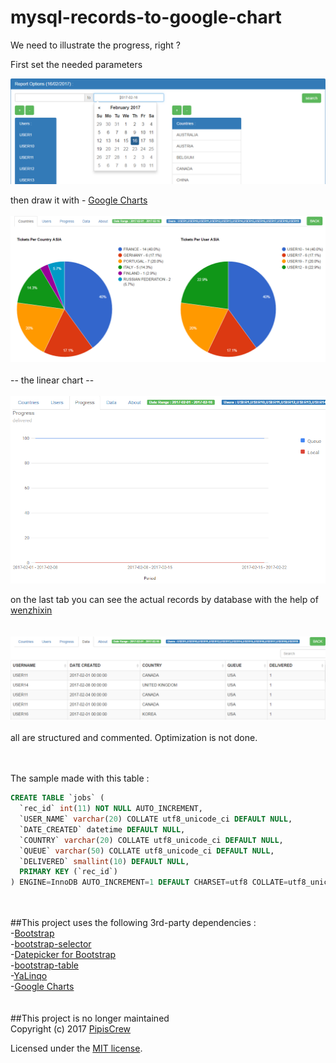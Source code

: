 # mysql-records-to-google-chart

We need to illustrate the progress, right ?

First set the needed parameters

![alt text](https://github.com/pipiscrew/mysql-records-to-google-chart/blob/master/screenshot1.png "Screenshot")


then draw it with - [Google Charts](https://developers.google.com/chart/)<br>
<br>
![alt text](https://github.com/pipiscrew/mysql-records-to-google-chart/blob/master/screenshot2.png "Screenshot2")
<br><br>
-- the linear chart --
<br><br>
![alt text](https://github.com/pipiscrew/mysql-records-to-google-chart/blob/master/screenshot3.png "Screenshot3")

on the last tab you can see the actual records by database with the help of [wenzhixin](https://github.com/wenzhixin/bootstrap-table)<br><br><br>
![alt text](https://github.com/pipiscrew/mysql-records-to-google-chart/blob/master/screenshot5.png "Screenshot5")
<br><br>
all are structured and commented. Optimization is not done.

<br><br>
The sample made with this table :
```sql
CREATE TABLE `jobs` (
  `rec_id` int(11) NOT NULL AUTO_INCREMENT,
  `USER_NAME` varchar(20) COLLATE utf8_unicode_ci DEFAULT NULL,
  `DATE_CREATED` datetime DEFAULT NULL,
  `COUNTRY` varchar(20) COLLATE utf8_unicode_ci DEFAULT NULL,
  `QUEUE` varchar(50) COLLATE utf8_unicode_ci DEFAULT NULL,
  `DELIVERED` smallint(10) DEFAULT NULL,
  PRIMARY KEY (`rec_id`)
) ENGINE=InnoDB AUTO_INCREMENT=1 DEFAULT CHARSET=utf8 COLLATE=utf8_unicode_ci;
```
<br><br>
##This project uses the following 3rd-party dependencies :<br>
-[Bootstrap](http://getbootstrap.com)<br>
-[bootstrap-selector](https://github.com/pipiscrew/bootstrap-selector)<br>
-[Datepicker for Bootstrap](https://github.com/uxsolutions/bootstrap-datepicker)<br>
-[bootstrap-table](https://github.com/wenzhixin/bootstrap-table)<br>
-[YaLinqo](https://github.com/Athari/YaLinqo)<br>
-[Google Charts](https://developers.google.com/chart/)
<br><br><br>
##This project is no longer maintained
<br>
Copyright (c) 2017 [PipisCrew](http://pipiscrew.com)

Licensed under the [MIT license](http://www.opensource.org/licenses/mit-license.php).
